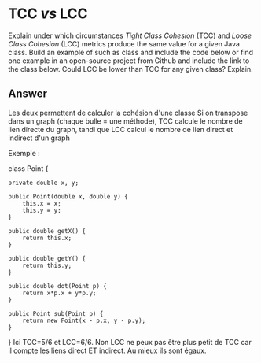 # TCC *vs* LCC

Explain under which circumstances *Tight Class Cohesion* (TCC) and *Loose Class Cohesion* (LCC) metrics produce the same value for a given Java class. Build an example of such as class and include the code below or find one example in an open-source project from Github and include the link to the class below. Could LCC be lower than TCC for any given class? Explain.

## Answer

Les deux permettent de calculer la cohésion d'une classe
Si on transpose dans un graph (chaque bulle = une méthode), TCC calcule le nombre de lien directe du graph, tandi que LCC calcul le nombre de lien direct et indirect d'un graph

Exemple : 

class Point {

    private double x, y;

    public Point(double x, double y) {
        this.x = x;
        this.y = y;
    }

    public double getX() {
        return this.x;
    }

    public double getY() {
        return this.y;
    }

    public double dot(Point p) {
        return x*p.x + y*p.y;
    }

    public Point sub(Point p) {
        return new Point(x - p.x, y - p.y);
    }
}
Ici TCC=5/6 et LCC=6/6.
Non LCC ne peux pas être plus petit de TCC car il compte les liens direct ET indirect. Au mieux ils sont égaux. 
